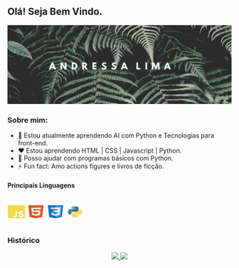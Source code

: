 ## Olá! Seja Bem Vindo.
![](1.png)

### Sobre mim:




- :book: Estou atualmente aprendendo AI com Python e Tecnologias para front-end.
- :hearts: Estou aprendendo HTML | CSS | Javascript | Python.
- 👯 Posso ajudar com programas básicos com Python.
- ⚡ Fun fact: Amo actions figures e livros de ficção.


#### Principais Linguagens

<div style="display: inline_block"><br>
  <img align="center" alt="Andressa-Js" height="30" width="40" src="https://raw.githubusercontent.com/devicons/devicon/master/icons/javascript/javascript-plain.svg">
  <img align="center" alt="Andressa-HTML" height="30" width="40" src="https://raw.githubusercontent.com/devicons/devicon/master/icons/html5/html5-original.svg">
  <img align="center" alt="Andressa-CSS" height="30" width="40" src="https://raw.githubusercontent.com/devicons/devicon/master/icons/css3/css3-original.svg">
  <img align="center" alt="Andressa-Python" height="30" width="40" src="https://raw.githubusercontent.com/devicons/devicon/master/icons/python/python-original.svg">
</div>
<br>


### Histórico
<div align="center">
  <a href="https://github.com/AndressaLF">
  <img height="180em" src="https://github-readme-stats.vercel.app/api?username=AndressaLF&show_icons=true&theme=synthwave&include_all_commits=true&count_private=true"/>
  <img height="180em" src="https://github-readme-stats.vercel.app/api/top-langs/?username=AndressaLF&layout=compact&langs_count=7&theme=synthwave"/>
</div>

  
 
